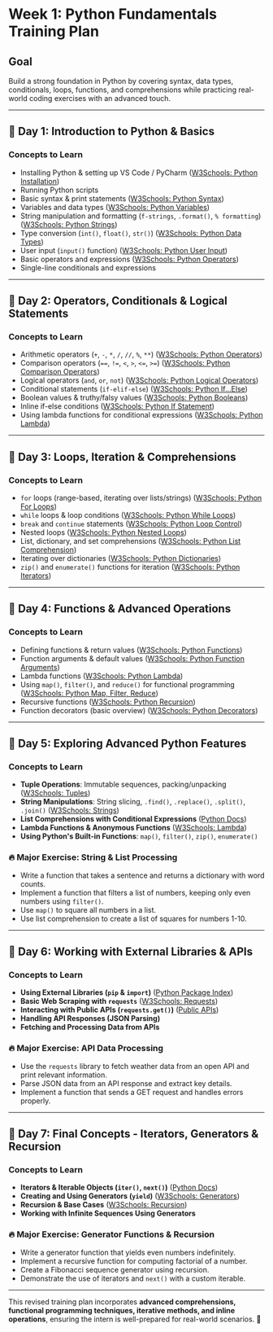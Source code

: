 # Week 1: Python Fundamentals Training Plan

## **Goal**
Build a strong foundation in Python by covering syntax, data types, conditionals, loops, functions, and comprehensions while practicing real-world coding exercises with an advanced touch.

---

## **📅 Day 1: Introduction to Python & Basics**

### **Concepts to Learn**
- Installing Python & setting up VS Code / PyCharm ([W3Schools: Python Installation](https://www.w3schools.com/python/python_getstarted.asp))
- Running Python scripts
- Basic syntax & print statements ([W3Schools: Python Syntax](https://www.w3schools.com/python/python_syntax.asp))
- Variables and data types ([W3Schools: Python Variables](https://www.w3schools.com/python/python_variables.asp))
- String manipulation and formatting (`f-strings`, `.format()`, `% formatting`) ([W3Schools: Python Strings](https://www.w3schools.com/python/python_strings.asp))
- Type conversion (`int()`, `float()`, `str()`) ([W3Schools: Python Data Types](https://www.w3schools.com/python/python_datatypes.asp))
- User input (`input()` function) ([W3Schools: Python User Input](https://www.w3schools.com/python/python_user_input.asp))
- Basic operators and expressions ([W3Schools: Python Operators](https://www.w3schools.com/python/python_operators.asp))
- Single-line conditionals and expressions

---

## **📅 Day 2: Operators, Conditionals & Logical Statements**

### **Concepts to Learn**
- Arithmetic operators (`+`, `-`, `*`, `/`, `//`, `%`, `**`) ([W3Schools: Python Operators](https://www.w3schools.com/python/python_operators.asp))
- Comparison operators (`==`, `!=`, `<`, `>`, `<=`, `>=`) ([W3Schools: Python Comparison Operators](https://www.w3schools.com/python/python_operators.asp))
- Logical operators (`and`, `or`, `not`) ([W3Schools: Python Logical Operators](https://www.w3schools.com/python/python_operators.asp))
- Conditional statements (`if-elif-else`) ([W3Schools: Python If...Else](https://www.w3schools.com/python/python_conditions.asp))
- Boolean values & truthy/falsy values ([W3Schools: Python Booleans](https://www.w3schools.com/python/python_booleans.asp))
- Inline if-else conditions ([W3Schools: Python If Statement](https://www.w3schools.com/python/python_conditions.asp))
- Using lambda functions for conditional expressions ([W3Schools: Python Lambda](https://www.w3schools.com/python/python_lambda.asp))

---

## **📅 Day 3: Loops, Iteration & Comprehensions**

### **Concepts to Learn**
- `for` loops (range-based, iterating over lists/strings) ([W3Schools: Python For Loops](https://www.w3schools.com/python/python_for_loops.asp))
- `while` loops & loop conditions ([W3Schools: Python While Loops](https://www.w3schools.com/python/python_while_loops.asp))
- `break` and `continue` statements ([W3Schools: Python Loop Control](https://www.w3schools.com/python/python_while_loops.asp))
- Nested loops ([W3Schools: Python Nested Loops](https://www.w3schools.com/python/python_for_loops.asp))
- List, dictionary, and set comprehensions ([W3Schools: Python List Comprehension](https://www.w3schools.com/python/python_lists_comprehension.asp))
- Iterating over dictionaries ([W3Schools: Python Dictionaries](https://www.w3schools.com/python/python_dictionaries.asp))
- `zip()` and `enumerate()` functions for iteration ([W3Schools: Python Iterators](https://www.w3schools.com/python/python_iterators.asp))

---

## **📅 Day 4: Functions & Advanced Operations**

### **Concepts to Learn**
- Defining functions & return values ([W3Schools: Python Functions](https://www.w3schools.com/python/python_functions.asp))
- Function arguments & default values ([W3Schools: Python Function Arguments](https://www.w3schools.com/python/python_functions.asp))
- Lambda functions ([W3Schools: Python Lambda](https://www.w3schools.com/python/python_lambda.asp))
- Using `map()`, `filter()`, and `reduce()` for functional programming ([W3Schools: Python Map, Filter, Reduce](https://www.w3schools.com/python/ref_func_map.asp))
- Recursive functions ([W3Schools: Python Recursion](https://www.w3schools.com/python/gloss_python_recursion.asp))
- Function decorators (basic overview) ([W3Schools: Python Decorators](https://www.w3schools.com/python/python_decorators.asp))

---

## **📅 Day 5: Exploring Advanced Python Features**

### **Concepts to Learn**
- **Tuple Operations**: Immutable sequences, packing/unpacking ([W3Schools: Tuples](https://www.w3schools.com/python/python_tuples.asp))
- **String Manipulations**: String slicing, `.find()`, `.replace()`, `.split()`, `.join()` ([W3Schools: Strings](https://www.w3schools.com/python/python_strings.asp))
- **List Comprehensions with Conditional Expressions** ([Python Docs](https://docs.python.org/3/tutorial/datastructures.html))
- **Lambda Functions & Anonymous Functions** ([W3Schools: Lambda](https://www.w3schools.com/python/python_lambda.asp))
- **Using Python's Built-in Functions**: `map()`, `filter()`, `zip()`, `enumerate()`

### **🔥 Major Exercise: String & List Processing**
- Write a function that takes a sentence and returns a dictionary with word counts.
- Implement a function that filters a list of numbers, keeping only even numbers using `filter()`.
- Use `map()` to square all numbers in a list.
- Use list comprehension to create a list of squares for numbers 1-10.

---

## **📅 Day 6: Working with External Libraries & APIs**

### **Concepts to Learn**
- **Using External Libraries (`pip` & `import`)** ([Python Package Index](https://pypi.org/))
- **Basic Web Scraping with `requests`** ([W3Schools: Requests](https://www.w3schools.com/python/module_requests.asp))
- **Interacting with Public APIs (`requests.get()`)** ([Public APIs](https://public-apis.io/))
- **Handling API Responses (JSON Parsing)**
- **Fetching and Processing Data from APIs**

### **🔥 Major Exercise: API Data Processing**
- Use the `requests` library to fetch weather data from an open API and print relevant information.
- Parse JSON data from an API response and extract key details.
- Implement a function that sends a GET request and handles errors properly.

---

## **📅 Day 7: Final Concepts - Iterators, Generators & Recursion**

### **Concepts to Learn**
- **Iterators & Iterable Objects (`iter()`, `next()`)** ([Python Docs](https://docs.python.org/3/tutorial/classes.html#iterators))
- **Creating and Using Generators (`yield`)** ([W3Schools: Generators](https://www.w3schools.com/python/ref_keyword_yield.asp))
- **Recursion & Base Cases** ([W3Schools: Recursion](https://www.w3schools.com/python/gloss_python_recursion.asp))
- **Working with Infinite Sequences Using Generators**

### **🔥 Major Exercise: Generator Functions & Recursion**
- Write a generator function that yields even numbers indefinitely.
- Implement a recursive function for computing factorial of a number.
- Create a Fibonacci sequence generator using recursion.
- Demonstrate the use of iterators and `next()` with a custom iterable.

---

This revised training plan incorporates **advanced comprehensions, functional programming techniques, iterative methods, and inline operations**, ensuring the intern is well-prepared for real-world scenarios. 🚀

